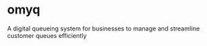 # omyq
A digital queueing system for businesses to manage and streamline customer queues efficiently
